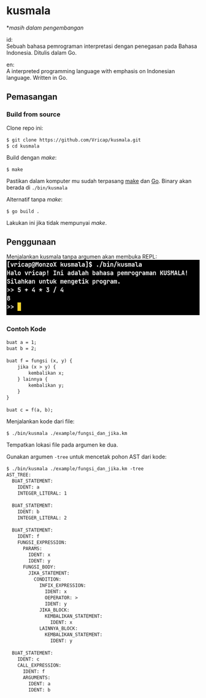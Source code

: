 # kusmala  
**masih dalam pengembangan*  

id:  
Sebuah bahasa pemrograman interpretasi dengan penegasan pada Bahasa Indonesia. Ditulis dalam Go.  


en:  
A interpreted programming language with emphasis on Indonesian language. Written in Go.  

## Pemasangan  
### Build from source  
Clone repo ini:
```
$ git clone https://github.com/Vricap/kusmala.git  
$ cd kusmala
```  

Build dengan *make*:  
```
$ make
```  
Pastikan dalam komputer mu sudah terpasang [make](https://www.gnu.org/software/make/) dan [Go](https://go.dev/). Binary akan berada di `./bin/kusmala`  

Alternatif tanpa *make*:  
```
$ go build .
```  
Lakukan ini jika tidak mempunyai *make*.  

## Penggunaan  
Menjalankan kusmala tanpa argumen akan membuka REPL:  
![screenshot 1](./resource/screenshot/1.png)  

### Contoh Kode  
```
buat a = 1;
buat b = 2;

buat f = fungsi (x, y) { 
	jika (x > y) {
		kembalikan x;
	} lainnya {
		kembalikan y;
	}
}

buat c = f(a, b);
```  

Menjalankan kode dari file:  
```
$ ./bin/kusmala ./example/fungsi_dan_jika.km
```  
Tempatkan lokasi file pada argumen ke dua.  

Gunakan argumen `-tree` untuk mencetak pohon AST dari kode:  
```
$ ./bin/kusmala ./example/fungsi_dan_jika.km -tree  
AST_TREE:
  BUAT_STATEMENT:
    IDENT: a
    INTEGER_LITERAL: 1

  BUAT_STATEMENT:
    IDENT: b
    INTEGER_LITERAL: 2

  BUAT_STATEMENT:
    IDENT: f
    FUNGSI_EXPRESSION: 
      PARAMS: 
        IDENT: x
        IDENT: y
      FUNGSI_BODY: 
        JIKA_STATEMENT:
          CONDITION:
            INFIX_EXPRESSION:
              IDENT: x
              OEPERATOR: >
              IDENT: y
            JIKA_BLOCK: 
              KEMBALIKAN_STATEMENT:
                IDENT: x
            LAINNYA_BLOCK: 
              KEMBALIKAN_STATEMENT:
                IDENT: y

  BUAT_STATEMENT:
    IDENT: c
    CALL_EXPRESSION: 
      IDENT: f
      ARGUMENTS: 
        IDENT: a
        IDENT: b
```  

